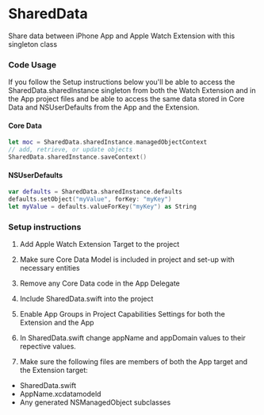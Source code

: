 SharedData
==========

Share data between iPhone App and Apple Watch Extension with this singleton class

### Code Usage ###

If you follow the Setup instructions below you'll be able to access the SharedData.sharedInstance singleton from both the Watch Extension and in the App project files and be able to access the same data stored in Core Data and NSUserDefaults from the App and the Extension.

#### Core Data ####

```swift
let moc = SharedData.sharedInstance.managedObjectContext
// add, retrieve, or update objects
SharedData.sharedInstance.saveContext()
```

#### NSUserDefaults ####
```swift
var defaults = SharedData.sharedInstance.defaults
defaults.setObject("myValue", forKey: "myKey")
let myValue = defaults.valueForKey("myKey") as String
```
### Setup instructions ###

1) Add Apple Watch Extension Target to the project

2) Make sure Core Data Model is included in project and set-up with necessary entities

3) Remove any Core Data code in the App Delegate

4) Include SharedData.swift into the project

5) Enable App Groups in Project Capabilities Settings for both the Extension and the App

6) In SharedData.swift change appName and appDomain values to their repective values.

7) Make sure the following files are members of both the App target and the Extension target:
* SharedData.swift
* AppName.xcdatamodeld
* Any generated NSManagedObject subclasses
